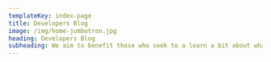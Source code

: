 ```yaml
---
templateKey: index-page
title: Developers Blog
image: /img/home-jumbotron.jpg
heading: Developers Blog
subheading: We aim to benefit those who seek to a learn a bit about what goes into building, designing and launching a website.
---
```

